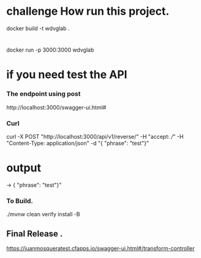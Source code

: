 # challenge How run  this project.

docker build -t wdvglab .
#
docker run -p 3000:3000 wdvglab

# if you need test the API
### The endpoint using post 
http://localhost:3000/swagger-ui.html#
### Curl
curl -X POST "http://localhost:3000/api/v1/reverse/" -H "accept: */*" -H "Content-Type: application/json" -d "{ \"phrase\": \"test\"}"

# output
-> { \"phrase\": \"test\"}"

### To Build.
./mvnw clean verify install -B

## Final Release .
https://juanmosqueratest.cfapps.io/swagger-ui.html#/transform-controller
